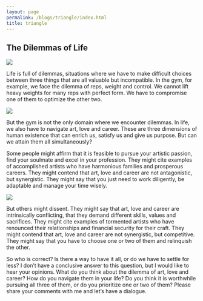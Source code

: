 ```yaml
---
layout: page
permalink: /blogs/triangle/index.html
title: triangle
---
```


## The Dilemmas of Life

<img src="https://apollohong.github.io/images/pic1.jpg">

Life is full of dilemmas, situations where we have to make difficult choices between three things that are all valuable but incompatible. In the gym, for example, we face the dilemma of reps, weight and control. We cannot lift heavy weights for many reps with perfect form. We have to compromise one of them to optimize the other two.

<img src="https://apollohong.github.io/images/triangle_fitness.png">

But the gym is not the only domain where we encounter dilemmas. In life, we also have to navigate art, love and career. These are three dimensions of human existence that can enrich us, satisfy us and give us purpose. But can we attain them all simultaneously?

Some people might affirm that it is feasible to pursue your artistic passion, find your soulmate and excel in your profession. They might cite examples of accomplished artists who have harmonious families and prosperous careers. They might contend that art, love and career are not antagonistic, but synergistic. They might say that you just need to work diligently, be adaptable and manage your time wisely.

<img src="https://apollohong.github.io/images/triangle_life.png">

But others might dissent. They might say that art, love and career are intrinsically conflicting, that they demand different skills, values and sacrifices. They might cite examples of tormented artists who have renounced their relationships and financial security for their craft. They might contend that art, love and career are not synergistic, but competitive. They might say that you have to choose one or two of them and relinquish the other.

So who is correct? Is there a way to have it all, or do we have to settle for less? I don’t have a conclusive answer to this question, but I would like to hear your opinions. What do you think about the dilemma of art, love and career? How do you navigate them in your life? Do you think it is worthwhile pursuing all three of them, or do you prioritize one or two of them? Please share your comments with me and let’s have a dialogue. 





